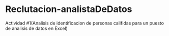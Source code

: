 # Reclutacion-analistaDeDatos
Actividad #1(Analisis de identificacion de personas califidas para un puesto de analisis de datos en Excel)
